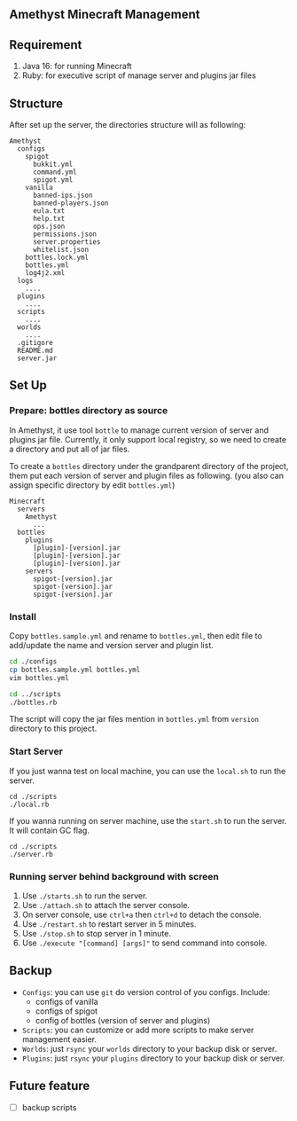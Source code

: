 Amethyst Minecraft Management
---

## Requirement
1. Java 16: for running Minecraft
2. Ruby: for executive script of manage server and plugins jar files

## Structure
After set up the server, the directories structure will as following:

```
Amethyst
  configs
    spigot
      bukkit.yml
      command.yml
      spigot.yml
    vanilla
      banned-ips.json
      banned-players.json
      eula.txt
      help.txt
      ops.json
      permissions.json
      server.properties
      whitelist.json
    bottles.lock.yml
    bottles.yml
    log4j2.xml
  logs
    ....
  plugins
    ....
  scripts
    ....
  worlds
    ....
  .gitigore
  README.md
  server.jar
```

## Set Up
### Prepare: bottles directory as source
In Amethyst, it use tool `bottle` to manage current version of server and plugins jar file. Currently, it only support local registry, so we need to create a directory and put all of jar files.

To create a `bottles` directory under the grandparent directory of the project,
them put each version of server and plugin files as following. (you also can assign specific directory by edit `bottles.yml`)

```
Minecraft
  servers
    Amethyst
      ...
  bottles
    plugins
      [plugin]-[version].jar
      [plugin]-[version].jar
      [plugin]-[version].jar
    servers
      spigot-[version].jar
      spigot-[version].jar
      spigot-[version].jar
```

### Install
Copy `bottles.sample.yml` and rename to `bottles.yml`, then edit file to add/update the name and version  server and plugin list.

```sh
cd ./configs
cp bottles.sample.yml bottles.yml
vim bottles.yml

cd ../scripts
./bottles.rb
```

The script will copy the jar files mention in `bottles.yml` from `version` directory to this project.

### Start Server
If you just wanna test on local machine, you can use the `local.sh` to run the server.

```
cd ./scripts
./local.rb
```

If you wanna running on server machine, use the `start.sh` to run the server.
It will contain GC flag.

```
cd ./scripts
./server.rb
```

### Running server behind background with screen

1. Use `./starts.sh` to run the server.
2. Use `./attach.sh` to attach the server console.
3. On server console, use `ctrl+a` then `ctrl+d` to detach the console.
4. Use `./restart.sh` to restart server in 5 minutes.
5. Use `./stop.sh` to stop server in 1 minute.
6. Use `./execute "[command] [args]"` to send command into console.

## Backup
- `Configs`: you can use `git` do version control of you configs. Include:
  - configs of vanilla
  - configs of spigot
  - config of bottles (version of server and plugins)
- `Scripts`: you can customize or add more scripts to make server management easier.
- `Worlds`: just `rsync` your `worlds` directory to your backup disk or server.
- `Plugins`: just `rsync` your `plugins` directory to your backup disk or server.

## Future feature
- [ ] backup scripts
